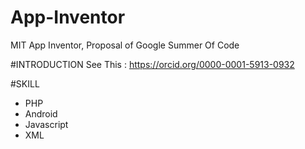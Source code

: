 # App-Inventor
MIT App Inventor, Proposal of Google Summer Of Code

#INTRODUCTION
See This : https://orcid.org/0000-0001-5913-0932

#SKILL
- PHP
- Android
- Javascript
- XML
